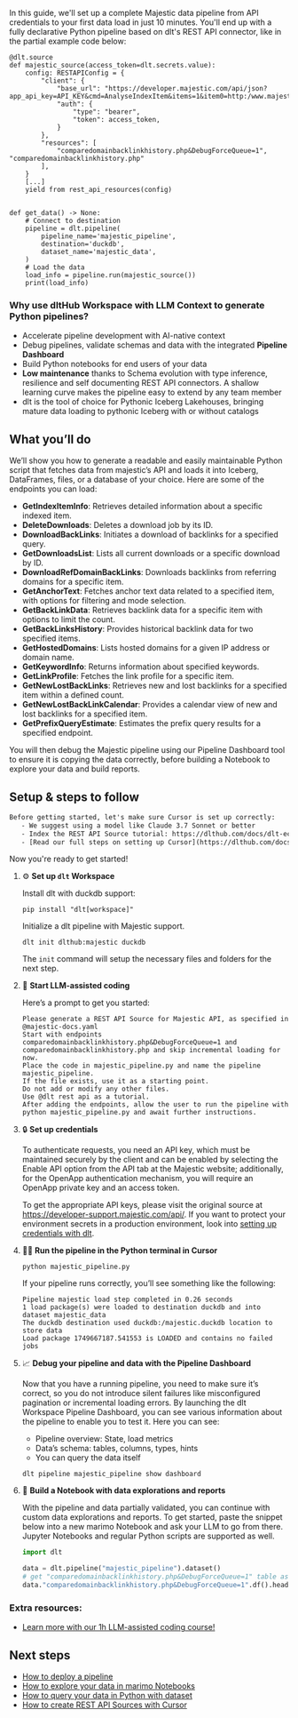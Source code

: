In this guide, we'll set up a complete Majestic data pipeline from API credentials to your first data load in just 10 minutes. You'll end up with a fully declarative Python pipeline based on dlt's REST API connector, like in the partial example code below:

```python-outcome
@dlt.source
def majestic_source(access_token=dlt.secrets.value):
    config: RESTAPIConfig = {
        "client": {
            "base_url": "https://developer.majestic.com/api/json?app_api_key=API_KEY&cmd=AnalyseIndexItem&items=1&item0=http:/www.majestic.com",
            "auth": {
                "type": "bearer",
                "token": access_token,
            }
        },
        "resources": [
            "comparedomainbacklinkhistory.php&DebugForceQueue=1", "comparedomainbacklinkhistory.php"
        ],
    }
    [...]
    yield from rest_api_resources(config)


def get_data() -> None:
    # Connect to destination
    pipeline = dlt.pipeline(
        pipeline_name='majestic_pipeline',
        destination='duckdb',
        dataset_name='majestic_data', 
    )
    # Load the data
    load_info = pipeline.run(majestic_source())
    print(load_info) 
```

### Why use dltHub Workspace with LLM Context to generate Python pipelines?

- Accelerate pipeline development with AI-native context
- Debug pipelines, validate schemas and data with the integrated **Pipeline Dashboard**
- Build Python notebooks for end users of your data
- **Low maintenance** thanks to Schema evolution with type inference, resilience and self documenting REST API connectors. A shallow learning curve makes the pipeline easy to extend by any team member
- dlt is the tool of choice for Pythonic Iceberg Lakehouses, bringing mature data loading to pythonic Iceberg with or without catalogs

## What you’ll do

We’ll show you how to generate a readable and easily maintainable Python script that fetches data from majestic’s API and loads it into Iceberg, DataFrames, files, or a database of your choice. Here are some of the endpoints you can load:

- **GetIndexItemInfo**: Retrieves detailed information about a specific indexed item.
- **DeleteDownloads**: Deletes a download job by its ID.
- **DownloadBackLinks**: Initiates a download of backlinks for a specified query.
- **GetDownloadsList**: Lists all current downloads or a specific download by ID.
- **DownloadRefDomainBackLinks**: Downloads backlinks from referring domains for a specific item.
- **GetAnchorText**: Fetches anchor text data related to a specified item, with options for filtering and mode selection.
- **GetBackLinkData**: Retrieves backlink data for a specific item with options to limit the count.
- **GetBackLinksHistory**: Provides historical backlink data for two specified items.
- **GetHostedDomains**: Lists hosted domains for a given IP address or domain name.
- **GetKeywordInfo**: Returns information about specified keywords.
- **GetLinkProfile**: Fetches the link profile for a specific item.
- **GetNewLostBackLinks**: Retrieves new and lost backlinks for a specified item within a defined count.
- **GetNewLostBackLinkCalendar**: Provides a calendar view of new and lost backlinks for a specified item.
- **GetPrefixQueryEstimate**: Estimates the prefix query results for a specified endpoint.

You will then debug the Majestic pipeline using our Pipeline Dashboard tool to ensure it is copying the data correctly, before building a Notebook to explore your data and build reports.

## Setup & steps to follow

```default
Before getting started, let's make sure Cursor is set up correctly:
   - We suggest using a model like Claude 3.7 Sonnet or better
   - Index the REST API Source tutorial: https://dlthub.com/docs/dlt-ecosystem/verified-sources/rest_api/ and add it to context as **@dlt rest api**
   - [Read our full steps on setting up Cursor](https://dlthub.com/docs/dlt-ecosystem/llm-tooling/cursor-restapi#23-configuring-cursor-with-documentation)
```

Now you're ready to get started!

1. ⚙️ **Set up `dlt` Workspace**
    
    Install dlt with duckdb support:
    ```shell
    pip install "dlt[workspace]"
    ```

    Initialize a dlt pipeline with Majestic support.
    ```shell
    dlt init dlthub:majestic duckdb
    ```

    The `init` command will setup the necessary files and folders for the next step.
    
2. 🤠 **Start LLM-assisted coding**
    
    Here’s a prompt to get you started:
    
    ```prompt
    Please generate a REST API Source for Majestic API, as specified in @majestic-docs.yaml 
    Start with endpoints comparedomainbacklinkhistory.php&DebugForceQueue=1 and comparedomainbacklinkhistory.php and skip incremental loading for now. 
    Place the code in majestic_pipeline.py and name the pipeline majestic_pipeline. 
    If the file exists, use it as a starting point. 
    Do not add or modify any other files. 
    Use @dlt rest api as a tutorial. 
    After adding the endpoints, allow the user to run the pipeline with python majestic_pipeline.py and await further instructions.
    ```

    
3. 🔒 **Set up credentials** 
    
    To authenticate requests, you need an API key, which must be maintained securely by the client and can be enabled by selecting the Enable API option from the API tab at the Majestic website; additionally, for the OpenApp authentication mechanism, you will require an OpenApp private key and an access token.
    
    To get the appropriate API keys, please visit the original source at https://developer-support.majestic.com/api/.
    If you want to protect your environment secrets in a production environment, look into [setting up credentials with dlt](https://dlthub.com/docs/walkthroughs/add_credentials).
    
4. 🏃‍♀️ **Run the pipeline in the Python terminal in Cursor**
    
    ```shell
    python majestic_pipeline.py
    ```
    
    If your pipeline runs correctly, you’ll see something like the following:
    
    ```shell
    Pipeline majestic load step completed in 0.26 seconds
    1 load package(s) were loaded to destination duckdb and into dataset majestic_data
    The duckdb destination used duckdb:/majestic.duckdb location to store data
    Load package 1749667187.541553 is LOADED and contains no failed jobs
    ```
    
5. 📈 **Debug your pipeline and data with the Pipeline Dashboard**

    Now that you have a running pipeline, you need to make sure it’s correct, so you do not introduce silent failures like misconfigured pagination or incremental loading errors. By launching the dlt Workspace Pipeline Dashboard, you can see various information about the pipeline to enable you to test it. Here you can see:
    - Pipeline overview: State, load metrics
    - Data’s schema: tables, columns, types, hints
    - You can query the data itself
    
    ```shell
    dlt pipeline majestic_pipeline show dashboard
    ```
    
6. 🐍 **Build a Notebook with data explorations and reports**

    With the pipeline and data partially validated, you can continue with custom data explorations and reports. To get started, paste the snippet below into a new marimo Notebook and ask your LLM to go from there. Jupyter Notebooks and regular Python scripts are supported as well.

    
    ```python
    import dlt

   data = dlt.pipeline("majestic_pipeline").dataset()
   # get "comparedomainbacklinkhistory.php&DebugForceQueue=1" table as Pandas frame
   data."comparedomainbacklinkhistory.php&DebugForceQueue=1".df().head()
    ```

### Extra resources:

- [Learn more with our 1h LLM-assisted coding course!](https://www.youtube.com/watch?v=GGid70rnJuM)

## Next steps

- [How to deploy a pipeline](https://dlthub.com/docs/walkthroughs/deploy-a-pipeline)
- [How to explore your data in marimo Notebooks](https://dlthub.com/docs/general-usage/dataset-access/marimo)
- [How to query your data in Python with dataset](https://dlthub.com/docs/general-usage/dataset-access/dataset)
- [How to create REST API Sources with Cursor](https://dlthub.com/docs/dlt-ecosystem/llm-tooling/cursor-restapi)
